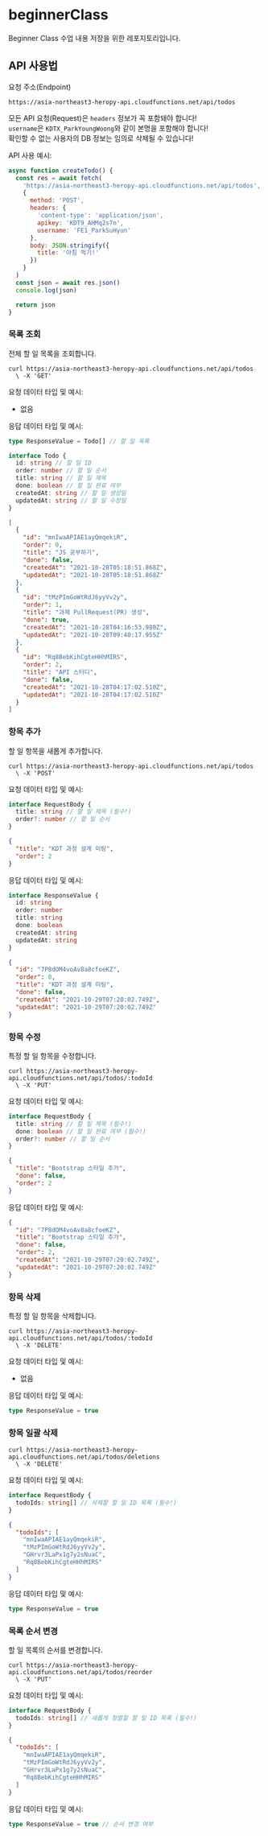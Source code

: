 # beginnerClass

Beginner Class 수업 내용 저장을 위한 레포지토리입니다.

## API 사용법

요청 주소(Endpoint)

```curl
https://asia-northeast3-heropy-api.cloudfunctions.net/api/todos
```

모든 API 요청(Request)은 `headers` 정보가 꼭 포함돼야 합니다!  
`username`은 `KDTX_ParkYoungWoong`와 같이 본명을 포함해야 합니다!  
확인할 수 없는 사용자의 DB 정보는 임의로 삭제될 수 있습니다!

API 사용 예시:

```js
async function createTodo() {
  const res = await fetch(
    'https://asia-northeast3-heropy-api.cloudfunctions.net/api/todos',
    {
      method: 'POST',
      headers: {
        'content-type': 'application/json',
        apikey: 'KDT9_AHMq2s7n',
        username: 'FE1_ParkSuHyun'
      },
      body: JSON.stringify({
        title: '아침 먹기!'
      })
    }
  )
  const json = await res.json()
  console.log(json)

  return json
}
```

### 목록 조회

전체 할 일 목록을 조회합니다.

```curl
curl https://asia-northeast3-heropy-api.cloudfunctions.net/api/todos
  \ -X 'GET'
```

요청 데이터 타입 및 예시:

- 없음

응답 데이터 타입 및 예시:

```ts
type ResponseValue = Todo[] // 할 일 목록

interface Todo {
  id: string // 할 일 ID
  order: number // 할 일 순서
  title: string // 할 일 제목
  done: boolean // 할 일 완료 여부
  createdAt: string // 할 일 생성일
  updatedAt: string // 할 일 수정일
}
```

```json
[
  {
    "id": "mnIwaAPIAE1ayQmqekiR",
    "order": 0,
    "title": "JS 공부하기",
    "done": false,
    "createdAt": "2021-10-28T05:18:51.868Z",
    "updatedAt": "2021-10-28T05:18:51.868Z"
  },
  {
    "id": "tMzPImGoWtRdJ6yyVv2y",
    "order": 1,
    "title": "과제 PullRequest(PR) 생성",
    "done": true,
    "createdAt": "2021-10-28T04:16:53.980Z",
    "updatedAt": "2021-10-28T09:40:17.955Z"
  },
  {
    "id": "Rq8BebKihCgteHHhMIRS",
    "order": 2,
    "title": "API 스터디",
    "done": false,
    "createdAt": "2021-10-28T04:17:02.510Z",
    "updatedAt": "2021-10-28T04:17:02.510Z"
  }
]
```

### 항목 추가

할 일 항목을 새롭게 추가합니다.

```curl
curl https://asia-northeast3-heropy-api.cloudfunctions.net/api/todos
  \ -X 'POST'
```

요청 데이터 타입 및 예시:

```ts
interface RequestBody {
  title: string // 할 일 제목 (필수!)
  order?: number // 할 일 순서
}
```

```json
{
  "title": "KDT 과정 설계 미팅",
  "order": 2
}
```

응답 데이터 타입 및 예시:

```ts
interface ResponseValue {
  id: string
  order: number
  title: string
  done: boolean
  createdAt: string
  updatedAt: string
}
```

```json
{
  "id": "7P8dOM4voAv8a8cfoeKZ",
  "order": 0,
  "title": "KDT 과정 설계 미팅",
  "done": false,
  "createdAt": "2021-10-29T07:20:02.749Z",
  "updatedAt": "2021-10-29T07:20:02.749Z"
}
```

### 항목 수정

특정 할 일 항목을 수정합니다.

```curl
curl https://asia-northeast3-heropy-api.cloudfunctions.net/api/todos/:todoId
  \ -X 'PUT'
```

요청 데이터 타입 및 예시:

```ts
interface RequestBody {
  title: string // 할 일 제목 (필수!)
  done: boolean // 할 일 완료 여부 (필수!)
  order?: number // 할 일 순서
}
```

```json
{
  "title": "Bootstrap 스타일 추가",
  "done": false,
  "order": 2
}
```

응답 데이터 타입 및 예시:

```json
{
  "id": "7P8dOM4voAv8a8cfoeKZ",
  "title": "Bootstrap 스타일 추가",
  "done": false,
  "order": 2,
  "createdAt": "2021-10-29T07:20:02.749Z",
  "updatedAt": "2021-10-29T07:20:02.749Z"
}
```

### 항목 삭제

특정 할 일 항목을 삭제합니다.

```curl
curl https://asia-northeast3-heropy-api.cloudfunctions.net/api/todos/:todoId
  \ -X 'DELETE'
```

요청 데이터 타입 및 예시:

- 없음

응답 데이터 타입 및 예시:

```ts
type ResponseValue = true
```

### 항목 일괄 삭제

```curl
curl https://asia-northeast3-heropy-api.cloudfunctions.net/api/todos/deletions
  \ -X 'DELETE'
```

요청 데이터 타입 및 예시:

```ts
interface RequestBody {
  todoIds: string[] // 삭제할 할 일 ID 목록 (필수!)
}
```

```json
{
  "todoIds": [
    "mnIwaAPIAE1ayQmqekiR",
    "tMzPImGoWtRdJ6yyVv2y",
    "GHrvr3LaPx1g7y2sNuaC",
    "Rq8BebKihCgteHHhMIRS"
  ]
}
```

응답 데이터 타입 및 예시:

```ts
type ResponseValue = true
```

### 목록 순서 변경

할 일 목록의 순서를 변경합니다.

```curl
curl https://asia-northeast3-heropy-api.cloudfunctions.net/api/todos/reorder
  \ -X 'PUT'
```

요청 데이터 타입 및 예시:

```ts
interface RequestBody {
  todoIds: string[] // 새롭게 정렬할 할 일 ID 목록 (필수!)
}
```

```json
{
  "todoIds": [
    "mnIwaAPIAE1ayQmqekiR",
    "tMzPImGoWtRdJ6yyVv2y",
    "GHrvr3LaPx1g7y2sNuaC",
    "Rq8BebKihCgteHHhMIRS"
  ]
}
```

응답 데이터 타입 및 예시:

```ts
type ResponseValue = true // 순서 변경 여부
```
